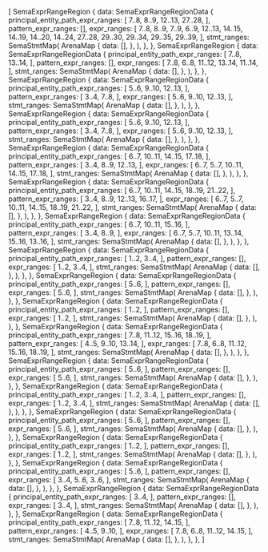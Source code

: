 [
    SemaExprRangeRegion {
        data: SemaExprRangeRegionData {
            principal_entity_path_expr_ranges: [
                7..8,
                8..9,
                12..13,
                27..28,
            ],
            pattern_expr_ranges: [],
            expr_ranges: [
                7..8,
                8..9,
                7..9,
                6..9,
                12..13,
                14..15,
                14..19,
                14..20,
                14..24,
                27..28,
                29..30,
                29..34,
                29..35,
                29..39,
            ],
            stmt_ranges: SemaStmtMap(
                ArenaMap {
                    data: [],
                },
            ),
        },
    },
    SemaExprRangeRegion {
        data: SemaExprRangeRegionData {
            principal_entity_path_expr_ranges: [
                7..8,
                13..14,
            ],
            pattern_expr_ranges: [],
            expr_ranges: [
                7..8,
                6..8,
                11..12,
                13..14,
                11..14,
            ],
            stmt_ranges: SemaStmtMap(
                ArenaMap {
                    data: [],
                },
            ),
        },
    },
    SemaExprRangeRegion {
        data: SemaExprRangeRegionData {
            principal_entity_path_expr_ranges: [
                5..6,
                9..10,
                12..13,
            ],
            pattern_expr_ranges: [
                3..4,
                7..8,
            ],
            expr_ranges: [
                5..6,
                9..10,
                12..13,
            ],
            stmt_ranges: SemaStmtMap(
                ArenaMap {
                    data: [],
                },
            ),
        },
    },
    SemaExprRangeRegion {
        data: SemaExprRangeRegionData {
            principal_entity_path_expr_ranges: [
                5..6,
                9..10,
                12..13,
            ],
            pattern_expr_ranges: [
                3..4,
                7..8,
            ],
            expr_ranges: [
                5..6,
                9..10,
                12..13,
            ],
            stmt_ranges: SemaStmtMap(
                ArenaMap {
                    data: [],
                },
            ),
        },
    },
    SemaExprRangeRegion {
        data: SemaExprRangeRegionData {
            principal_entity_path_expr_ranges: [
                6..7,
                10..11,
                14..15,
                17..18,
            ],
            pattern_expr_ranges: [
                3..4,
                8..9,
                12..13,
            ],
            expr_ranges: [
                6..7,
                5..7,
                10..11,
                14..15,
                17..18,
            ],
            stmt_ranges: SemaStmtMap(
                ArenaMap {
                    data: [],
                },
            ),
        },
    },
    SemaExprRangeRegion {
        data: SemaExprRangeRegionData {
            principal_entity_path_expr_ranges: [
                6..7,
                10..11,
                14..15,
                18..19,
                21..22,
            ],
            pattern_expr_ranges: [
                3..4,
                8..9,
                12..13,
                16..17,
            ],
            expr_ranges: [
                6..7,
                5..7,
                10..11,
                14..15,
                18..19,
                21..22,
            ],
            stmt_ranges: SemaStmtMap(
                ArenaMap {
                    data: [],
                },
            ),
        },
    },
    SemaExprRangeRegion {
        data: SemaExprRangeRegionData {
            principal_entity_path_expr_ranges: [
                6..7,
                10..11,
                15..16,
            ],
            pattern_expr_ranges: [
                3..4,
                8..9,
            ],
            expr_ranges: [
                6..7,
                5..7,
                10..11,
                13..14,
                15..16,
                13..16,
            ],
            stmt_ranges: SemaStmtMap(
                ArenaMap {
                    data: [],
                },
            ),
        },
    },
    SemaExprRangeRegion {
        data: SemaExprRangeRegionData {
            principal_entity_path_expr_ranges: [
                1..2,
                3..4,
            ],
            pattern_expr_ranges: [],
            expr_ranges: [
                1..2,
                3..4,
            ],
            stmt_ranges: SemaStmtMap(
                ArenaMap {
                    data: [],
                },
            ),
        },
    },
    SemaExprRangeRegion {
        data: SemaExprRangeRegionData {
            principal_entity_path_expr_ranges: [
                5..6,
            ],
            pattern_expr_ranges: [],
            expr_ranges: [
                5..6,
            ],
            stmt_ranges: SemaStmtMap(
                ArenaMap {
                    data: [],
                },
            ),
        },
    },
    SemaExprRangeRegion {
        data: SemaExprRangeRegionData {
            principal_entity_path_expr_ranges: [
                1..2,
            ],
            pattern_expr_ranges: [],
            expr_ranges: [
                1..2,
            ],
            stmt_ranges: SemaStmtMap(
                ArenaMap {
                    data: [],
                },
            ),
        },
    },
    SemaExprRangeRegion {
        data: SemaExprRangeRegionData {
            principal_entity_path_expr_ranges: [
                7..8,
                11..12,
                15..16,
                18..19,
            ],
            pattern_expr_ranges: [
                4..5,
                9..10,
                13..14,
            ],
            expr_ranges: [
                7..8,
                6..8,
                11..12,
                15..16,
                18..19,
            ],
            stmt_ranges: SemaStmtMap(
                ArenaMap {
                    data: [],
                },
            ),
        },
    },
    SemaExprRangeRegion {
        data: SemaExprRangeRegionData {
            principal_entity_path_expr_ranges: [
                5..6,
            ],
            pattern_expr_ranges: [],
            expr_ranges: [
                5..6,
            ],
            stmt_ranges: SemaStmtMap(
                ArenaMap {
                    data: [],
                },
            ),
        },
    },
    SemaExprRangeRegion {
        data: SemaExprRangeRegionData {
            principal_entity_path_expr_ranges: [
                1..2,
                3..4,
            ],
            pattern_expr_ranges: [],
            expr_ranges: [
                1..2,
                3..4,
            ],
            stmt_ranges: SemaStmtMap(
                ArenaMap {
                    data: [],
                },
            ),
        },
    },
    SemaExprRangeRegion {
        data: SemaExprRangeRegionData {
            principal_entity_path_expr_ranges: [
                5..6,
            ],
            pattern_expr_ranges: [],
            expr_ranges: [
                5..6,
            ],
            stmt_ranges: SemaStmtMap(
                ArenaMap {
                    data: [],
                },
            ),
        },
    },
    SemaExprRangeRegion {
        data: SemaExprRangeRegionData {
            principal_entity_path_expr_ranges: [
                1..2,
            ],
            pattern_expr_ranges: [],
            expr_ranges: [
                1..2,
            ],
            stmt_ranges: SemaStmtMap(
                ArenaMap {
                    data: [],
                },
            ),
        },
    },
    SemaExprRangeRegion {
        data: SemaExprRangeRegionData {
            principal_entity_path_expr_ranges: [
                5..6,
            ],
            pattern_expr_ranges: [],
            expr_ranges: [
                3..4,
                5..6,
                3..6,
            ],
            stmt_ranges: SemaStmtMap(
                ArenaMap {
                    data: [],
                },
            ),
        },
    },
    SemaExprRangeRegion {
        data: SemaExprRangeRegionData {
            principal_entity_path_expr_ranges: [
                3..4,
            ],
            pattern_expr_ranges: [],
            expr_ranges: [
                3..4,
            ],
            stmt_ranges: SemaStmtMap(
                ArenaMap {
                    data: [],
                },
            ),
        },
    },
    SemaExprRangeRegion {
        data: SemaExprRangeRegionData {
            principal_entity_path_expr_ranges: [
                7..8,
                11..12,
                14..15,
            ],
            pattern_expr_ranges: [
                4..5,
                9..10,
            ],
            expr_ranges: [
                7..8,
                6..8,
                11..12,
                14..15,
            ],
            stmt_ranges: SemaStmtMap(
                ArenaMap {
                    data: [],
                },
            ),
        },
    },
]